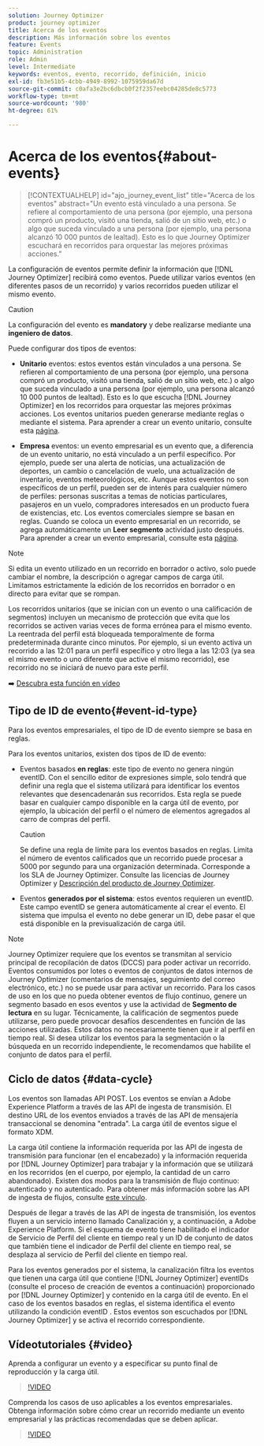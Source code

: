 ```yaml
---
solution: Journey Optimizer
product: journey optimizer
title: Acerca de los eventos
description: Más información sobre los eventos
feature: Events
topic: Administration
role: Admin
level: Intermediate
keywords: eventos, evento, recorrido, definición, inicio
exl-id: fb3e51b5-4cbb-4949-8992-1075959da67d
source-git-commit: c0afa3e2bc6dbcb0f2f2357eebc04285de8c5773
workflow-type: tm+mt
source-wordcount: '980'
ht-degree: 61%

---
```


# Acerca de los eventos{#about-events}

>[!CONTEXTUALHELP]
>id="ajo_journey_event_list"
>title="Acerca de los eventos"
>abstract="Un evento está vinculado a una persona. Se refiere al comportamiento de una persona (por ejemplo, una persona compró un producto, visitó una tienda, salió de un sitio web, etc.) o algo que suceda vinculado a una persona (por ejemplo, una persona alcanzó 10 000 puntos de lealtad). Esto es lo que Journey Optimizer escuchará en recorridos para orquestar las mejores próximas acciones."

La configuración de eventos permite definir la información que [!DNL Journey Optimizer] recibirá como eventos. Puede utilizar varios eventos (en diferentes pasos de un recorrido) y varios recorridos pueden utilizar el mismo evento.

>[!CAUTION]
>
>La configuración del evento es **mandatory** y debe realizarse mediante una **ingeniero de datos**.

Puede configurar dos tipos de eventos:

* **Unitario** eventos: estos eventos están vinculados a una persona. Se refieren al comportamiento de una persona (por ejemplo, una persona compró un producto, visitó una tienda, salió de un sitio web, etc.) o algo que suceda vinculado a una persona (por ejemplo, una persona alcanzó 10 000 puntos de lealtad). Esto es lo que escucha [!DNL Journey Optimizer] en los recorridos para orquestar las mejores próximas acciones. Los eventos unitarios pueden generarse mediante reglas o mediante el sistema. Para aprender a crear un evento unitario, consulte esta [página](../event/about-creating.md).

* **Empresa** eventos: un evento empresarial es un evento que, a diferencia de un evento unitario, no está vinculado a un perfil específico. Por ejemplo, puede ser una alerta de noticias, una actualización de deportes, un cambio o cancelación de vuelo, una actualización de inventario, eventos meteorológicos, etc. Aunque estos eventos no son específicos de un perfil, pueden ser de interés para cualquier número de perfiles: personas suscritas a temas de noticias particulares, pasajeros en un vuelo, compradores interesados en un producto fuera de existencias, etc. Los eventos comerciales siempre se basan en reglas. Cuando se coloca un evento empresarial en un recorrido, se agrega automáticamente un **Leer segmento** actividad justo después. Para aprender a crear un evento empresarial, consulte esta [página](../event/about-creating-business.md).


>[!NOTE]
>
>Si edita un evento utilizado en un recorrido en borrador o activo, solo puede cambiar el nombre, la descripción o agregar campos de carga útil. Limitamos estrictamente la edición de los recorridos en borrador o en directo para evitar que se rompan.

Los recorridos unitarios (que se inician con un evento o una calificación de segmentos) incluyen un mecanismo de protección que evita que los recorridos se activen varias veces de forma errónea para el mismo evento. La reentrada del perfil está bloqueada temporalmente de forma predeterminada durante cinco minutos. Por ejemplo, si un evento activa un recorrido a las 12:01 para un perfil específico y otro llega a las 12:03 (ya sea el mismo evento o uno diferente que active el mismo recorrido), ese recorrido no se iniciará de nuevo para este perfil.

➡️ [Descubra esta función en vídeo](#video)

## Tipo de ID de evento{#event-id-type}

Para los eventos empresariales, el tipo de ID de evento siempre se basa en reglas.

Para los eventos unitarios, existen dos tipos de ID de evento:

* Eventos basados **en reglas**: este tipo de evento no genera ningún eventID. Con el sencillo editor de expresiones simple, solo tendrá que definir una regla que el sistema utilizará para identificar los eventos relevantes que desencadenarán sus recorridos. Esta regla se puede basar en cualquier campo disponible en la carga útil de evento, por ejemplo, la ubicación del perfil o el número de elementos agregados al carro de compras del perfil.

   >[!CAUTION]
   >
   >Se define una regla de límite para los eventos basados en reglas. Limita el número de eventos calificados que un recorrido puede procesar a 5000 por segundo para una organización determinada. Corresponde a los SLA de Journey Optimizer. Consulte las licencias de Journey Optimizer y [Descripción del producto de Journey Optimizer](https://helpx.adobe.com/es/legal/product-descriptions/adobe-journey-optimizer.html).

* Eventos **generados por el sistema**: estos eventos requieren un eventID. Este campo eventID se genera automáticamente al crear el evento. El sistema que impulsa el evento no debe generar un ID, debe pasar el que está disponible en la previsualización de carga útil.

>[!NOTE]
>
>Journey Optimizer requiere que los eventos se transmitan al servicio principal de recopilación de datos (DCCS) para poder activar un recorrido. Eventos consumidos por lotes o eventos de conjuntos de datos internos de Journey Optimizer (comentarios de mensajes, seguimiento del correo electrónico, etc.) no se puede usar para activar un recorrido. Para los casos de uso en los que no pueda obtener eventos de flujo continuo, genere un segmento basado en esos eventos y use la actividad de **Segmento de lectura** en su lugar. Técnicamente, la calificación de segmentos puede utilizarse, pero puede provocar desafíos descendentes en función de las acciones utilizadas. Estos datos no necesariamente tienen que ir al perfil en tiempo real. Si desea utilizar los eventos para la segmentación o la búsqueda en un recorrido independiente, le recomendamos que habilite el conjunto de datos para el perfil.

## Ciclo de datos {#data-cycle}

Los eventos son llamadas API POST. Los eventos se envían a Adobe Experience Platform a través de las API de ingesta de transmisión. El destino URL de los eventos enviados a través de las API de mensajería transaccional se denomina &quot;entrada&quot;. La carga útil de eventos sigue el formato XDM.

La carga útil contiene la información requerida por las API de ingesta de transmisión para funcionar (en el encabezado) y la información requerida por [!DNL Journey Optimizer] para trabajar y la información que se utilizará en los recorridos (en el cuerpo, por ejemplo, la cantidad de un carro abandonado). Existen dos modos para la transmisión de flujo continuo: autenticado y no autenticado. Para obtener más información sobre las API de ingesta de flujos, consulte [este vínculo](https://experienceleague.adobe.com/docs/experience-platform/xdm/api/getting-started.html?lang=es).

Después de llegar a través de las API de ingesta de transmisión, los eventos fluyen a un servicio interno llamado Canalización y, a continuación, a Adobe Experience Platform. Si el esquema de evento tiene habilitado el indicador de Servicio de Perfil del cliente en tiempo real y un ID de conjunto de datos que también tiene el indicador de Perfil del cliente en tiempo real, se desplaza al servicio de Perfil del cliente en tiempo real.

Para los eventos generados por el sistema, la canalización filtra los eventos que tienen una carga útil que contiene [!DNL Journey Optimizer] eventIDs (consulte el proceso de creación de eventos a continuación) proporcionado por [!DNL Journey Optimizer] y contenido en la carga útil de evento. En el caso de los eventos basados en reglas, el sistema identifica el evento utilizando la condición eventID . Estos eventos son escuchados por [!DNL Journey Optimizer] y se activa el recorrido correspondiente.

## Vídeotutoriales {#video}

Aprenda a configurar un evento y a especificar su punto final de reproducción y la carga útil.

>[!VIDEO](https://video.tv.adobe.com/v/336253?quality=12)

Comprenda los casos de uso aplicables a los eventos empresariales. Obtenga información sobre cómo crear un recorrido mediante un evento empresarial y las prácticas recomendadas que se deben aplicar.

>[!VIDEO](https://video.tv.adobe.com/v/334234?quality=12)
